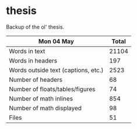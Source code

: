 thesis
======
Backup of the ol' thesis.

Mon 04 May | Total
---|---
Words in text| 21104
Words in headers| 197
Words outside text (captions, etc.)| 2523
Number of headers| 68
Number of floats/tables/figures| 74
Number of math inlines| 854
Number of math displayed| 98
Files| 51

